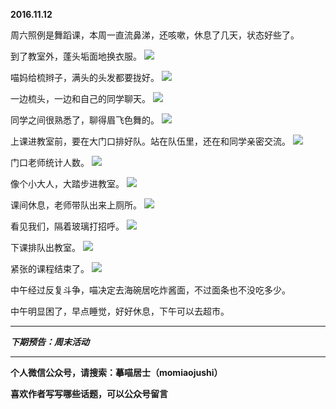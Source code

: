 **2016.11.12**

周六照例是舞蹈课，本周一直流鼻涕，还咳嗽，休息了几天，状态好些了。

到了教室外，蓬头垢面地换衣服。
![](http://upload-images.jianshu.io/upload_images/51001-5902b3f33f3afe01.jpg?imageMogr2/auto-orient/strip%7CimageView2/2/w/1240)

喵妈给梳辫子，满头的头发都要拢好。
![](http://upload-images.jianshu.io/upload_images/51001-a55d263d22a653d9.jpg?imageMogr2/auto-orient/strip%7CimageView2/2/w/1240)

一边梳头，一边和自己的同学聊天。
![](http://upload-images.jianshu.io/upload_images/51001-45e7ad5f5a705379.jpg?imageMogr2/auto-orient/strip%7CimageView2/2/w/1240)

同学之间很熟悉了，聊得眉飞色舞的。
![](http://upload-images.jianshu.io/upload_images/51001-3dc94a40f6de2921.jpg?imageMogr2/auto-orient/strip%7CimageView2/2/w/1240)

上课进教室前，要在大门口排好队。站在队伍里，还在和同学亲密交流。
![](http://upload-images.jianshu.io/upload_images/51001-c09441f5ee83f54a.jpg?imageMogr2/auto-orient/strip%7CimageView2/2/w/1240)

门口老师统计人数。
![](http://upload-images.jianshu.io/upload_images/51001-fd4edadcea5f4f26.jpg?imageMogr2/auto-orient/strip%7CimageView2/2/w/1240)

像个小大人，大踏步进教室。
![](http://upload-images.jianshu.io/upload_images/51001-5d8ba3e5fd2bfa60.jpg?imageMogr2/auto-orient/strip%7CimageView2/2/w/1240)

课间休息，老师带队出来上厕所。
![](http://upload-images.jianshu.io/upload_images/51001-99e24e189fe609c0.jpg?imageMogr2/auto-orient/strip%7CimageView2/2/w/1240)

看见我们，隔着玻璃打招呼。
![](http://upload-images.jianshu.io/upload_images/51001-99bef8b1d0e406f4.jpg?imageMogr2/auto-orient/strip%7CimageView2/2/w/1240)

下课排队出教室。
![](http://upload-images.jianshu.io/upload_images/51001-ec16fb7f955b4292.jpg?imageMogr2/auto-orient/strip%7CimageView2/2/w/1240)

紧张的课程结束了。
![](http://upload-images.jianshu.io/upload_images/51001-3759f6ffb55ec0fb.jpg?imageMogr2/auto-orient/strip%7CimageView2/2/w/1240)

中午经过反复斗争，喵决定去海碗居吃炸酱面，不过面条也不没吃多少。

中午明显困了，早点睡觉，好好休息，下午可以去超市。




***

***下期预告：周末活动***

***

**个人微信公众号，请搜索：摹喵居士（momiaojushi）**

**喜欢作者写写哪些话题，可以公众号留言**